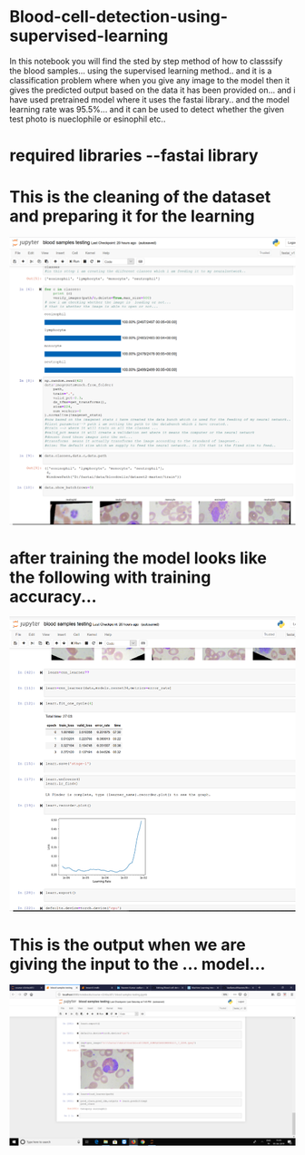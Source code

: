 # Blood-cell-detection-using-supervised-learning
In this notebook you will find the sted by step method of how  to classsify the blood samples... using the supervised learning method..
and it is a classification problem where when you give any image to the model then it gives the predicted output based on the data it has been provided on...
and i have used pretrained model where it uses the fastai library.. and the model learning rate was 95.5%... and it can be used to detect 
whether the given test photo is nueclophile or esinophil etc..

# required libraries --fastai library
# This is the cleaning of the dataset and preparing it for the learning

![](images/cleaning.png)

# after training the model looks like the following with training accuracy...

![](images/learning.png)

# This is the output when we are giving the input to the ... model...

![](images/predict.png)

